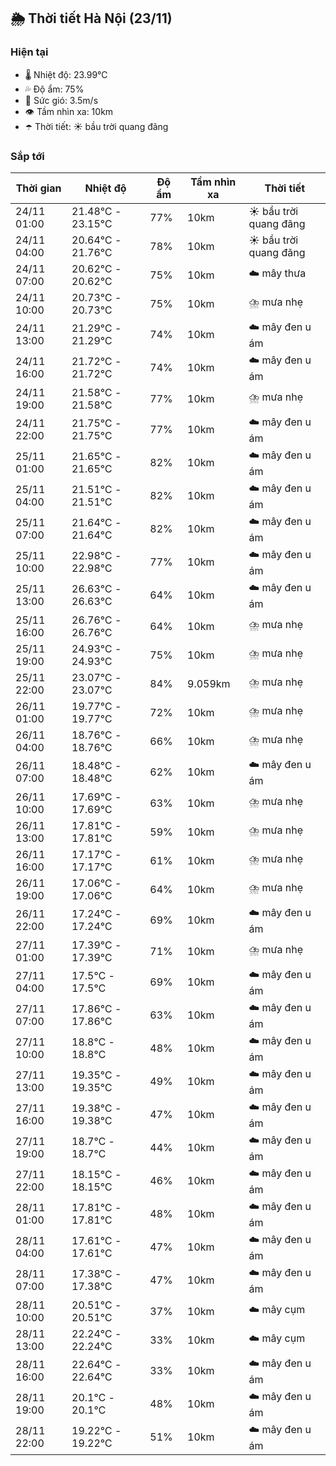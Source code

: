 ## 🌦️ Thời tiết Hà Nội (23/11)

### Hiện tại

- 🌡️ Nhiệt độ: 23.99℃
- 💦 Độ ẩm: 75%
- 💨 Sức gió: 3.5m/s
- 👁️ Tầm nhìn xa: 10km
- ☂️ Thời tiết: ☀️ bầu trời quang đãng

### Sắp tới

| Thời gian | Nhiệt độ | Độ ẩm | Tầm nhìn xa | Thời tiết |
| --- | --- | --- | --- | --- |
| 24/11 01:00 | 21.48℃ - 23.15℃ | 77% | 10km | ☀️ bầu trời quang đãng |
| 24/11 04:00 | 20.64℃ - 21.76℃ | 78% | 10km | ☀️ bầu trời quang đãng |
| 24/11 07:00 | 20.62℃ - 20.62℃ | 75% | 10km | ☁️ mây thưa |
| 24/11 10:00 | 20.73℃ - 20.73℃ | 75% | 10km | ⛈️ mưa nhẹ |
| 24/11 13:00 | 21.29℃ - 21.29℃ | 74% | 10km | ☁️ mây đen u ám |
| 24/11 16:00 | 21.72℃ - 21.72℃ | 74% | 10km | ☁️ mây đen u ám |
| 24/11 19:00 | 21.58℃ - 21.58℃ | 77% | 10km | ⛈️ mưa nhẹ |
| 24/11 22:00 | 21.75℃ - 21.75℃ | 77% | 10km | ☁️ mây đen u ám |
| 25/11 01:00 | 21.65℃ - 21.65℃ | 82% | 10km | ☁️ mây đen u ám |
| 25/11 04:00 | 21.51℃ - 21.51℃ | 82% | 10km | ☁️ mây đen u ám |
| 25/11 07:00 | 21.64℃ - 21.64℃ | 82% | 10km | ☁️ mây đen u ám |
| 25/11 10:00 | 22.98℃ - 22.98℃ | 77% | 10km | ☁️ mây đen u ám |
| 25/11 13:00 | 26.63℃ - 26.63℃ | 64% | 10km | ☁️ mây đen u ám |
| 25/11 16:00 | 26.76℃ - 26.76℃ | 64% | 10km | ⛈️ mưa nhẹ |
| 25/11 19:00 | 24.93℃ - 24.93℃ | 75% | 10km | ⛈️ mưa nhẹ |
| 25/11 22:00 | 23.07℃ - 23.07℃ | 84% | 9.059km | ⛈️ mưa nhẹ |
| 26/11 01:00 | 19.77℃ - 19.77℃ | 72% | 10km | ⛈️ mưa nhẹ |
| 26/11 04:00 | 18.76℃ - 18.76℃ | 66% | 10km | ⛈️ mưa nhẹ |
| 26/11 07:00 | 18.48℃ - 18.48℃ | 62% | 10km | ☁️ mây đen u ám |
| 26/11 10:00 | 17.69℃ - 17.69℃ | 63% | 10km | ⛈️ mưa nhẹ |
| 26/11 13:00 | 17.81℃ - 17.81℃ | 59% | 10km | ⛈️ mưa nhẹ |
| 26/11 16:00 | 17.17℃ - 17.17℃ | 61% | 10km | ⛈️ mưa nhẹ |
| 26/11 19:00 | 17.06℃ - 17.06℃ | 64% | 10km | ⛈️ mưa nhẹ |
| 26/11 22:00 | 17.24℃ - 17.24℃ | 69% | 10km | ☁️ mây đen u ám |
| 27/11 01:00 | 17.39℃ - 17.39℃ | 71% | 10km | ⛈️ mưa nhẹ |
| 27/11 04:00 | 17.5℃ - 17.5℃ | 69% | 10km | ☁️ mây đen u ám |
| 27/11 07:00 | 17.86℃ - 17.86℃ | 63% | 10km | ☁️ mây đen u ám |
| 27/11 10:00 | 18.8℃ - 18.8℃ | 48% | 10km | ☁️ mây đen u ám |
| 27/11 13:00 | 19.35℃ - 19.35℃ | 49% | 10km | ☁️ mây đen u ám |
| 27/11 16:00 | 19.38℃ - 19.38℃ | 47% | 10km | ☁️ mây đen u ám |
| 27/11 19:00 | 18.7℃ - 18.7℃ | 44% | 10km | ☁️ mây đen u ám |
| 27/11 22:00 | 18.15℃ - 18.15℃ | 46% | 10km | ☁️ mây đen u ám |
| 28/11 01:00 | 17.81℃ - 17.81℃ | 48% | 10km | ☁️ mây đen u ám |
| 28/11 04:00 | 17.61℃ - 17.61℃ | 47% | 10km | ☁️ mây đen u ám |
| 28/11 07:00 | 17.38℃ - 17.38℃ | 47% | 10km | ☁️ mây đen u ám |
| 28/11 10:00 | 20.51℃ - 20.51℃ | 37% | 10km | ☁️ mây cụm |
| 28/11 13:00 | 22.24℃ - 22.24℃ | 33% | 10km | ☁️ mây cụm |
| 28/11 16:00 | 22.64℃ - 22.64℃ | 33% | 10km | ☁️ mây đen u ám |
| 28/11 19:00 | 20.1℃ - 20.1℃ | 48% | 10km | ☁️ mây đen u ám |
| 28/11 22:00 | 19.22℃ - 19.22℃ | 51% | 10km | ☁️ mây đen u ám |
